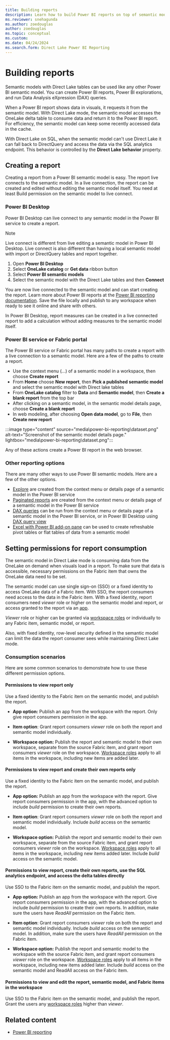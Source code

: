 ```yaml
---
title: Building reports
description: Learn how to build Power BI reports on top of semantic models with Direct Lake tables
ms.reviewer: snehagunda
ms.author: zoedouglas
author: zoedouglas
ms.topic: conceptual
ms.custom:
ms.date: 04/24/2024
ms.search.form: Direct Lake Power BI Reporting
---
```


# Building reports

Semantic models with Direct Lake tables can be used like any other Power BI semantic model. You can create Power BI reports, Power BI explorations, and run Data Analysis eXpression (DAX) queries. 

When a Power BI report shows data in visuals, it requests it from the semantic model. With Direct Lake mode, the semantic model accesses the OneLake delta table to consume data and return it to the Power BI report. For efficiency, the semantic model can keep some recently accessed data in the cache. 

With Direct Lake on SQL, when the semantic model can't use Direct Lake it can fall back to DirectQuery and access the data via the SQL analytics endpoint. This behavior is controlled by the **Direct Lake behavior** property.

## Creating a report
Creating a report from a Power BI semantic model is easy. The report live connects to the semantic model. In a live connection, the report can be created and edited without editing the semantic model itself. You need at least Build permission on the semantic model to live connect. 

### Power BI Desktop
Power BI Desktop can live connect to any semantic model in the Power BI service to create a report. 

> [!NOTE]
> Live connect is different from live editing a semantic model in Power BI Desktop. Live connect is also different than having a local semantic model with import or DirectQuery tables and report together. 

1. Open **Power BI Desktop**
2. Select **OneLake catalog** or **Get data** ribbon button
3. Select **Power BI semantic models**
4. Select the semantic model with the Direct Lake tables and then **Connect**

You are now live connected to the semantic model and can start creating the report. Learn more about Power BI reports at the [Power BI reporting documentation](/power-bi/create-reports/). Save the file locally and publish to any workspace when ready to see it online and share with others.

In Power BI Desktop, report measures can be created in a live connected report to add a calculation without adding measures to the semantic model itself.

### Power BI service or Fabric portal
The Power BI service or Fabric portal has many paths to create a report with a live connection to a semantic model. Here are a few of the paths to create a report.

- Use the context menu (...) of a semantic model in a workspace, then choose **Create report**
- From **Home** choose **New report**, then **Pick a published semantic model** and select the semantic model with Direct lake tables
- From **OneLake catalog** filter to **Data** and **Semantic model**, then **Create a blank report** from the top bar
- After clicking on a semantic model, in the semantic model details page, choose **Create a blank report**
- In web modeling, after choosing **Open data model**, go to **File**, then **Create new report**

:::image type="content" source="media\power-bi-reporting\dataset.png" alt-text="Screenshot of the semantic model details page." lightbox="media\power-bi-reporting\dataset.png":::

Any of these actions create a Power BI report in the web browser.

### Other reporting options
There are many other ways to use Power BI semantic models. Here are a few of the other options.

- [Explore](/power-bi/consumer/explore-data-service) are created from the context menu or details page of a semantic model in the Power BI service
- [Paginated reports](/power-bi/paginated-reports/paginated-reports-report-builder-power-bi) are created from the context menu or details page of a semantic model in the Power BI service
- [DAX queries](/dax/dax-queries) can be run from the context menu or details page of a semantic model in the Power BI service, or in Power BI Desktop using [DAX query view](/power-bi/transform-model/dax-query-view)
- [Excel with Power BI add-on pane](/power-bi/collaborate-share/service-analyze-in-excel) can be used to create refreshable pivot tables or flat tables of data from a semantic model

## Setting permissions for report consumption

The semantic model in Direct Lake mode is consuming data from the OneLake on demand when visuals load in a report. To make sure that data is accessible, necessary permissions on the Fabric item that owns the OneLake data need to be set. 

The semantic model can use single sign-on (SSO) or a fixed identity to access OneLake data of a Fabric item. With SSO, the report consumers need access to the data in the Fabric item. With a fixed identity, report consumers need _viewer_ role or higher on the semantic model and report, or access granted to the report via an [app](/power-bi/collaborate-share/service-create-distribute-apps).

_Viewer_ role or higher can be granted via [workspace roles](/fabric/fundamentals/roles-workspaces) or individually to any Fabric item, semantic model, or report.

Also, with fixed identity, row-level security defined in the semantic model can limit the data the report consumer sees while maintaining Direct Lake mode. 

### Consumption scenarios
Here are some common scenarios to demonstrate how to use these different permission options.

#### Permissions to view report only
Use a fixed identity to the Fabric item on the semantic model, and publish the report.

- **App option:** Publish an app from the workspace with the report. Only give report consumers permission in the app.

- **Item option**: Grant report consumers _viewer_ role on both the report and semantic model individually.

- **Workspace option:** Publish the report and semantic model to their own workspace, separate from the source Fabric item, and grant report consumers _viewer_ role on the workspace. [Workspace roles](/fabric/fundamentals/roles-workspaces) apply to all items in the workspace, including new items are added later.

#### Permissions to view report and create their own reports only
Use a fixed identity to the Fabric item on the semantic model, and publish the report.

- **App option:** Publish an app from the workspace with the report. Give report consumers permission in the app, with the advanced option to include _build_ permission to create their own reports.

- **Item option**: Grant report consumers _viewer_ role on both the report and semantic model individually. Include _build_ access on the semantic model.

- **Workspace option:** Publish the report and semantic model to their own workspace, separate from the source Fabric item, and grant report consumers _viewer_ role on the workspace. [Workspace roles](/fabric/fundamentals/roles-workspaces) apply to all items in the workspace, including new items added later. Include _build_ access on the semantic model.

#### Permissions to view report, create their own reports, use the SQL analytics endpoint, and access the delta tables directly
Use SSO to the Fabric item on the semantic model, and publish the report.

- **App option:** Publish an app from the workspace with the report. Give report consumers permission in the app, with the advanced option to include _build_ permission to create their own reports. In addition, make sure the users have _ReadAll_ permission on the Fabric item.

- **Item option**: Grant report consumers _viewer_ role on both the report and semantic model individually. Include _build_ access on the semantic model. In addition, make sure the users have _ReadAll_ permission on the Fabric item.

- **Workspace option:** Publish the report and semantic model to the workspace with the source Fabric item, and grant report consumers _viewer_ role on the workspace. [Workspace roles](/fabric/fundamentals/roles-workspaces) apply to all items in the workspace, including new items added later. Include _build_ access on the semantic model and ReadAll access on the Fabric item.

#### Permissions to view and edit the report, semantic model, and Fabric items in the workspace
Use SSO to the Fabric item on the semantic model, and publish the report. Grant the users any [workspace roles](/fabric/fundamentals/roles-workspaces) higher than _viewer_. 

## Related content

- [Power BI reporting](/power-bi/create-reports/)
